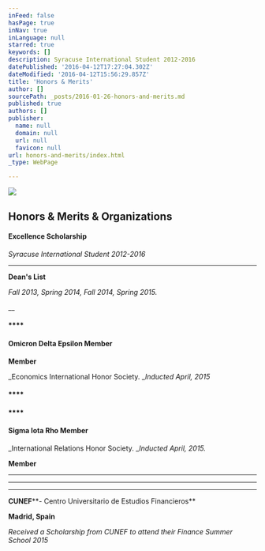 ```yaml
---
inFeed: false
hasPage: true
inNav: true
inLanguage: null
starred: true
keywords: []
description: Syracuse International Student 2012-2016
datePublished: '2016-04-12T17:27:04.302Z'
dateModified: '2016-04-12T15:56:29.857Z'
title: 'Honors & Merits'
author: []
sourcePath: _posts/2016-01-26-honors-and-merits.md
published: true
authors: []
publisher:
  name: null
  domain: null
  url: null
  favicon: null
url: honors-and-merits/index.html
_type: WebPage

---
```

![](https://s3-us-west-2.amazonaws.com/the-grid-img/p/bd618a081dfeecfcdc6fcee4a5dc1b6e48206fbc.gif)

## Honors & Merits & Organizations

#### **Excellence Scholarship**

_Syracuse International Student 2012-2016_

****

**Dean's List**

_Fall 2013, Spring 2014, Fall 2014, Spring 2015\._

__

#### ****

#### **Omicron Delta Epsilon Member**

**Member**

_Economics International Honor Society. __Inducted April, 2015_

#### ****

#### ****

#### **Sigma Iota Rho Member**

_International Relations Honor Society. __Inducted April, 2015\._

**Member**

****

****

****

**CUNEF****- Centro Universitario de Estudios Financieros**

**Madrid, Spain**

_Received a Scholarship from CUNEF to attend their Finance Summer School 2015_